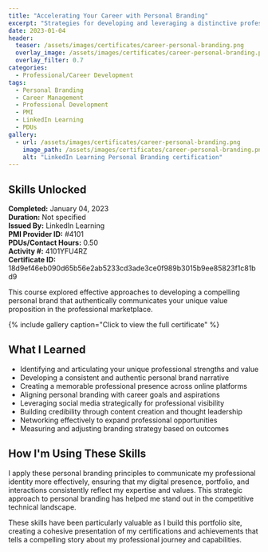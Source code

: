 ```yaml
---
title: "Accelerating Your Career with Personal Branding"
excerpt: "Strategies for developing and leveraging a distinctive professional identity to enhance career opportunities"
date: 2023-01-04
header:
  teaser: /assets/images/certificates/career-personal-branding.png
  overlay_image: /assets/images/certificates/career-personal-branding.png
  overlay_filter: 0.7
categories:
  - Professional/Career Development
tags:
  - Personal Branding
  - Career Management
  - Professional Development
  - PMI
  - LinkedIn Learning
  - PDUs
gallery:
  - url: /assets/images/certificates/career-personal-branding.png
    image_path: /assets/images/certificates/career-personal-branding.png
    alt: "LinkedIn Learning Personal Branding certification"
---
```


## Skills Unlocked

**Completed:** January 04, 2023  
**Duration:** Not specified  
**Issued By:** LinkedIn Learning  
**PMI Provider ID:** #4101  
**PDUs/Contact Hours:** 0.50  
**Activity #:** 4101YFU4RZ  
**Certificate ID:** 18d9ef46eb090d65b56e2ab5233cd3ade3ce0f989b3015b9ee85823f1c81bd9

This course explored effective approaches to developing a compelling personal brand that authentically communicates your unique value proposition in the professional marketplace.

{% include gallery caption="Click to view the full certificate" %}

## What I Learned

* Identifying and articulating your unique professional strengths and value
* Developing a consistent and authentic personal brand narrative
* Creating a memorable professional presence across online platforms
* Aligning personal branding with career goals and aspirations
* Leveraging social media strategically for professional visibility
* Building credibility through content creation and thought leadership
* Networking effectively to expand professional opportunities
* Measuring and adjusting branding strategy based on outcomes

## How I'm Using These Skills

I apply these personal branding principles to communicate my professional identity more effectively, ensuring that my digital presence, portfolio, and interactions consistently reflect my expertise and values. This strategic approach to personal branding has helped me stand out in the competitive technical landscape.

These skills have been particularly valuable as I build this portfolio site, creating a cohesive presentation of my certifications and achievements that tells a compelling story about my professional journey and capabilities.